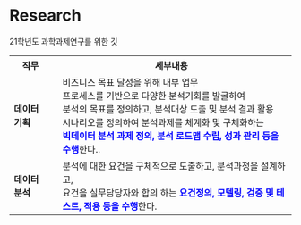 # Research
21학년도 과학과제연구를 위한 깃


<table style="width:100%">

  <tr>
    <th>직무</th>
    <th>세부내용</th>
  </tr>

  <tr>
    <td><b>데이터 기획</b></td>
    <td style="text-align:left; padding-left:20px">비즈니스 목표 달성을 위해 내부 업무<br> 프로세스를 기반으로 다양한 분석기회를 발굴하여<br> 분석의 목표를 정의하고, 분석대상 도출 및 분석 결과 활용<br> 시나리오를 정의하여 분석과제를 체계화 및 구체화하는<br> <b style="color:blue">빅데이터 분석 과제 정의, 분석 로드맵 수립, 성과 관리 등을 수행</b>한다..</td>
  </tr>

  <tr>
  <td><b>데이터 분석</b></td>
  <td style="text-align:left; padding-left:20px">분석에 대한 요건을 구체적으로 도출하고, 분석과정을 설계하고, <br> 요건을 실무담당자와 합의 하는 <b style="color:blue">요건정의, 모델링, 검증 및 테스트, 적용 등을 수행</b>한다. </td>
  </tr>

</table>

<div class="flourish-embed flourish-chart" data-src="visualisation/5336960"><script src="https://public.flourish.studio/resources/embed.js"></script></div>
